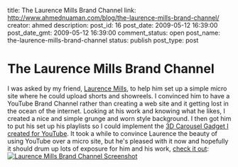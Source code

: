 title: The Laurence Mills Brand Channel
link: http://www.ahmednuaman.com/blog/the-laurence-mills-brand-channel/
creator: ahmed
description: 
post_id: 16
post_date: 2009-05-12 16:39:00
post_date_gmt: 2009-05-12 16:39:00
comment_status: open
post_name: the-laurence-mills-brand-channel
status: publish
post_type: post

# The Laurence Mills Brand Channel

I was asked by my friend, [Laurence Mills](http://youtube.com/laurencemills), to help him set up a simple micro site where he could upload shorts and showreels. I convinced him to have a YouTube Brand Channel rather than creating a web site and it getting lost in the ocean of the internet. Looking at his work and knowing what he likes, I created a nice and simple grunge and worn style background. I then got him to put his set up his playlists so I could implement the [3D Carousel Gadget I created for YouTube](/blog/2009/05/11/youtube-3d-carouselyoutube-3d-carousel/). It took a while to convince Laurence the beauty of using YouTube over a micro site, but he's pleased with it now and hopefully it should drum up lots of exposure for him and his work, [check it out](http://youtube.com/laurencemills): [![Laurence Mills Brand Channel Screenshot](http://ahmednuaman.com/blog/wp-content/uploads/2009/05/laurencemills_screenshot.jpg)](http://youtube.com/laurencemills)